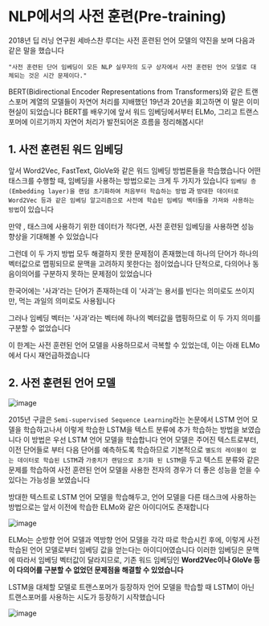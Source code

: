# NLP에서의 사전 훈련(Pre-training)

2018년 딥 러닝 연구원 세바스찬 루더는 사전 훈련된 언어 모델의 약진을 보며 다음과 같은 말을 했습니다

    "사전 훈련된 단어 임베딩이 모든 NLP 실무자의 도구 상자에서 사전 훈련된 언어 모델로 대체되는 것은 시간 문제이다."

BERT(Bidirectional Encoder Representations from Transformers)와 같은 트랜스포머 계열의 모델들이 자연어 처리를 지배했던 19년과 20년을 회고하면 이 말은 이미 현실이 되었습니다
BERT를 배우기에 앞서 워드 임베딩에서부터 ELMo, 그리고 트랜스포머에 이르기까지 자연어 처리가 발전되어온 흐름을 정리해봅시다!

## 1. 사전 훈련된 워드 임베딩

앞서 Word2Vec, FastText, GloVe와 같은 워드 임베딩 방법론들을 학습했습니다
어떤 태스크를 수행할 때, 임베딩을 사용하는 방법으로는 크게 두 가지가 있습니다 
`임베딩 층(Embedding layer)을 랜덤 초기화하여 처음부터 학습하는 방법` 과 `방대한 데이터로 Word2Vec 등과 같은 임베딩 알고리즘으로 사전에 학습된 임베딩 벡터들을 가져와 사용하는 방법`이 있습니다 

만약 , 태스크에 사용하기 위한 데이터가 적다면, 사전 훈련된 임베딩을 사용하면 성능 향상을 기대해볼 수 있었습니다

그런데 이 두 가지 방법 모두 해결하지 못한 문제점이 존재했는데 하나의 단어가 하나의 벡터값으로 맵핑되므로 문맥을 고려하지 못한다는 점이었습니다 단적으로, 다의어나 동음이의어를 구분하지 못하는 문제점이 있었습니다

한국어에는 '사과'라는 단어가 존재하는데 이 '사과'는 용서를 빈다는 의미로도 쓰이지만, 먹는 과일의 의미로도 사용됩니다

그러나 임베딩 벡터는 '사과'라는 벡터에 하나의 벡터값을 맵핑하므로 이 두 가지 의미를 구분할 수 없었습니다

이 한계는 사전 훈련된 언어 모델을 사용하므로서 극복할 수 있었는데, 이는 아래 ELMo에서 다시 재언급하겠습니다

## 2. 사전 훈련된 언어 모델

![image](https://user-images.githubusercontent.com/80239748/146754465-78718ae1-6d0c-4581-84c7-eb8312f22ebf.png)

2015년 구글은 `Semi-supervised Sequence Learning`라는 논문에서 LSTM 언어 모델을 학습하고나서 이렇게 학습한 LSTM을 텍스트 분류에 추가 학습하는 방법을 보였습니다
이 방법은 우선 LSTM 언어 모델을 학습합니다 언어 모델은 주어진 텍스트로부터, 이전 단어들로
부터 다음 단어를 예측하도록 학습하므로 기본적으로 `별도의 레이블이 없는 데이터로 학습된 LSTM`과 `가중치가 랜덤으로 초기화 된 LSTM`을 두고 텍스트 분류와 같은 문제를 학습하여 사전 훈련된 언어 모델을 사용한 전자의 경우가 더 좋은 성능을 얻을 수 있다는 가능성을 보였습니다

방대한 텍스트로 LSTM 언어 모델을 학습해두고, 언어 모델을 다른 태스크에 사용하는 방법으로는 앞서 이전에 학습한 ELMo와 같은 아이디어도 존재합니다

![image](https://user-images.githubusercontent.com/80239748/146755046-e6425bf4-fd57-4b55-b43c-5811b0c4a83d.png)

ELMo는 순방향 언어 모델과 역방향 언어 모델을 각각 따로 학습시킨 후에, 이렇게 사전 학습된 언어 모델로부터 임베딩 값을 얻는다는 아이디어였습니다 
이러한 임베딩은 문맥에 따라서 임베딩 벡터값이 달라지므로, 기존 워드 임베딩인 **Word2Vec이나 GloVe 등이 다의어를 구분할 수 없었던 문제점을 해결할 수 있었습니다**

LSTM을 대체할 모델로 트랜스포머가 등장하자 언어 모델을 학습할 때 LSTM이 아닌 트랜스포머를 사용하는 시도가 등장하기 시작했습니다

![image](https://user-images.githubusercontent.com/80239748/146756100-3fc9423f-7aad-4fe7-af8b-e683e82de189.png)







